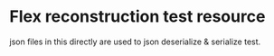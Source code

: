Flex reconstruction test resource
====

json files in this directly are used to json deserialize & serialize test.
